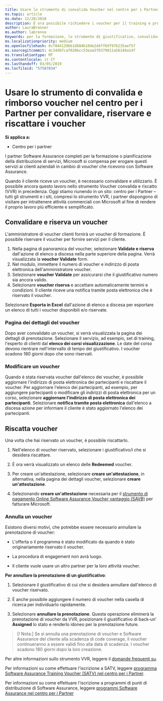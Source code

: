 ```yaml
---
title: Usare lo strumento di convalida Voucher nel centro per i Partner per i voucher di formazione e altro | Centro per i partner
ms.topic: article
ms.date: 12/20/2018
description: È ora possibile richiedere i voucher per il training e programmi di software assurance nel centro per i Partner
author: LauraBrenner
ms.author: labrenne
Keywords: per la formazione, lo strumento di giustificativo, convalidare voucher, attestazioni di garanzia di software, DPS, SATV
ms.localizationpriority: medium
ms.openlocfilehash: 6cf844129bb1d684b10de2d4ff69f976235aef57
ms.sourcegitcommit: 4c34d6fcaf020bcc53eaa5f0379011a56149a14f
ms.translationtype: MT
ms.contentlocale: it-IT
ms.lasthandoff: 03/05/2019
ms.locfileid: "57587834"
---
```

# <a name="use-the-voucher-validation-and-redemption-tool-in-partner-center-to-validate-reserve-and-redeem-vouchers"></a>Usare lo strumento di convalida e rimborso voucher nel centro per i Partner per convalidare, riservare e riscattare i voucher 

**Si applica a:**

- Centro per i partner

I partner Software Assurance completi per la formazione o pianificazione della distribuzione di servizi, Microsoft si compensa per erogare questi servizi ai clienti aziendali in cambio di voucher che ricevono con Software Assurance.

Quando il cliente riceve un voucher, è necessario convalidare e utilizzarlo. È possibile ancora questo lavoro nello strumento Voucher convalida e riscatto (VVR) in precedenza. Oggi stiamo riunendo in un sito: centro per i Partner – tutti gli strumenti e i siti, compresi lo strumento VVR, i partner dispongono di visitare per intrattenere attività commerciali con Microsoft al fine di rendere il proprio lavoro più efficiente e semplificato.

## <a name="validate-and-reserve-a-voucher"></a>Convalidare e riserva un voucher

L'amministratore di voucher clienti fornirà un voucher di formazione. È possibile riservare il voucher per fornire servizi per il cliente.

1. Nella pagina di panoramica del voucher, selezionare **Validate e riserva** dall'azione di elenco a discesa nella parte superiore della pagina. Verrà visualizzata la **voucher Validate** form.
2. Nel modulo, immettere il numero di voucher e indirizzo di posta elettronica dell'amministratore voucher.
3. Selezionare **voucher Validate** per assicurarsi che il giustificativo numero sia ancora valido.
4. Selezionare **voucher riserva** e accettare automaticamente termini e condizioni. Il cliente riceve una notifica tramite posta elettronica che è riservato il voucher.

Selezionare **Esporta in Excel** dall'azione di elenco a discesa per esportare un elenco di tutti i voucher disponibili e/o riservate.

### <a name="voucher-details-page"></a>Pagina dei dettagli del voucher

Dopo aver convalidato un voucher, si verrà visualizzata la pagina dei dettagli di prenotazione. Selezionare il servizio, ad esempio, set di training, l'esperto di clienti dal **elenco dei corsi visualizzazione**.
Le date del corso devono rientrare nell'intervallo di tempo del giustificativo. I voucher scadono 180 giorni dopo che sono riservati.

### <a name="modify-a-voucher"></a>Modificare un voucher

Quando è stata riservata voucher dall'elenco dei voucher, è possibile aggiornare l'indirizzo di posta elettronica dei partecipanti e riscattare il voucher. Per aggiornare l'elenco dei partecipanti, ad esempio, per aggiungere partecipanti o modificare gli indirizzi di posta elettronica per un corso, selezionare **aggiornare l'indirizzo di posta elettronica dei partecipanti**. Selezionare **notifica tramite posta elettronica** dall'elenco a discesa azione per informare il cliente è stato aggiornato l'elenco dei partecipanti.

## <a name="redeem-a-voucher"></a>Riscatta voucher

Una volta che hai riservato un voucher, è possibile riscattarlo. 

1. Nell'elenco di voucher riservato, selezionare i giustificativo/i che si desidera riscattare. 
2. È ora verrà visualizzato un elenco delle **Redeemed** voucher.

4. Per creare un'attestazione, selezionare **creare un'attestazione**, in alternativa, nella pagina dei dettagli voucher, selezionare **creare un'attestazione**.

5. Selezionando **creare un'attestazione** necessaria per il [strumento di pagamento Online Software Assurance Voucher vantaggio (SAVB)](https://planningservices.partners.extranet.microsoft.com/en/Pages/getpaid.aspx) per fatturare Microsoft.


### <a name="cancel-a-voucher"></a>Annulla un voucher

Esistono diversi motivi, che potrebbe essere necessario annullare la prenotazione di voucher:

- L'offerta o il programma è stato modificato da quando è stato originariamente riservato il voucher.

- La procedura di engagement non avrà luogo.

- Il cliente vuole usare un altro partner per la loro attività voucher.

**Per annullare la prenotazione di un giustificativo**:

1. Selezionare il giustificativo di cui che si desidera annullare dall'elenco di voucher riservato.

2. È anche possibile aggiungere il numero di voucher nella casella di ricerca per individuarlo rapidamente. 

3. Selezionare **annullare la prenotazione**. Questa operazione eliminerà la prenotazione di voucher da VVR, posizionare il giustificativo di back-un' **Assigned** lo stato e renderlo idoneo per la prenotazione future.

>[! Nota:] Se si annulla una prenotazione di voucher e Software Assurance del cliente alla scadenza di code coverage, il voucher continueranno a essere validi fino alla data di scadenza. I voucher scadono 180 giorni dopo la loro creazione.

Per altre informazioni sullo strumento VVR, leggere il [domande frequenti su](vvr-faq.md).

Per informazioni su come effettuare l'iscrizione a SATV, leggere [programma Software Assurance Training Voucher (SATV) nel centro per i Partner](software-assurance-satv.md).

Per informazioni su come effettuare l'iscrizione a programmi di punti di distribuzione di Software Assurance, leggere [programmi Software Assurance nel centro per i Partner](software-assurance-dps.md)


